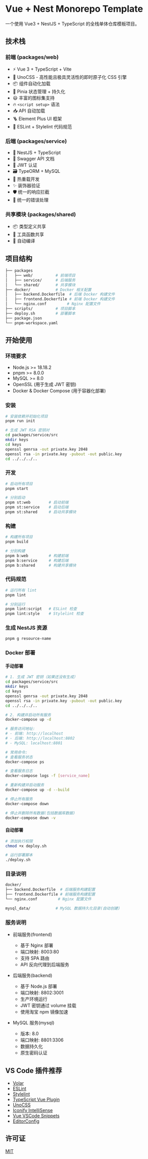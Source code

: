 # Vue + Nest Monorepo Template

一个使用 Vue3 + NestJS + TypeScript 的全栈单体仓库模板项目。

## 技术栈

### 前端 (packages/web)

- ⚡️ Vue 3 + TypeScript + Vite
- 🎨 UnoCSS - 高性能且极具灵活性的即时原子化 CSS 引擎
- 📦 组件自动化加载
- 🍍 Pinia 状态管理 + 持久化
- 😃 丰富的图标集支持
- 🔥 `<script setup>` 语法
- 📥 API 自动加载
- 🪜 Element Plus UI 框架
- 🧲 ESLint + Stylelint 代码规范

### 后端 (packages/service)

- 🚀 NestJS + TypeScript
- 📝 Swagger API 文档
- 🔐 JWT 认证
- 🗃️ TypeORM + MySQL
- 🔄 热重载开发
- ✨ 装饰器验证
- 🛡️ 统一的响应拦截
- 🎯 统一的错误处理

### 共享模块 (packages/shared)

- 📦 类型定义共享
- 🔧 工具函数共享
- 🔄 自动编译

## 项目结构

```bash
├── packages
│   ├── web/          # 前端项目
│   ├── service/      # 后端服务
│   └── shared/       # 共享模块
├── docker/           # Docker 相关配置
│   ├── backend.Dockerfile  # 后端 Docker 构建文件
│   ├── frontend.Dockerfile # 前端 Docker 构建文件
│   └── nginx.conf         # Nginx 配置文件
├── scripts/          # 项目脚本
├── deploy.sh         # 部署脚本
├── package.json
└── pnpm-workspace.yaml
```

## 开始使用

### 环境要求

- Node.js >= 18.18.2
- pnpm >= 8.0.0
- MySQL >= 8.0
- OpenSSL (用于生成 JWT 密钥)
- Docker & Docker Compose (用于容器化部署)

### 安装

```bash
# 安装依赖并初始化项目
pnpm run init

# 生成 JWT RSA 密钥对
cd packages/service/src
mkdir keys
cd keys
openssl genrsa -out private.key 2048
openssl rsa -in private.key -pubout -out public.key
cd ../../../..
```

### 开发

```bash
# 启动所有项目
pnpm start

# 分别启动
pnpm st:web        # 启动前端
pnpm st:service    # 启动后端
pnpm st:shared     # 启动共享模块
```

### 构建

```bash
# 构建所有项目
pnpm build

# 分别构建
pnpm b:web         # 构建前端
pnpm b:service     # 构建后端
pnpm b:shared      # 构建共享模块
```

### 代码规范

```bash
# 运行所有 lint
pnpm lint

# 分别运行
pnpm lint:script   # ESLint 检查
pnpm lint:style    # Stylelint 检查
```

### 生成 NestJS 资源

```bash
pnpm g resource-name
```

### Docker 部署

#### 手动部署

```bash
# 1. 生成 JWT 密钥（如果还没有生成）
cd packages/service/src
mkdir keys
cd keys
openssl genrsa -out private.key 2048
openssl rsa -in private.key -pubout -out public.key
cd ../../../..

# 2. 构建并启动所有服务
docker-compose up -d

# 服务访问地址:
# - 前端: http://localhost
# - 后端: http://localhost:8802
# - MySQL: localhost:8801

# 常用命令:
# 查看服务状态
docker-compose ps

# 查看服务日志
docker-compose logs -f [service_name]

# 重新构建并启动服务
docker-compose up -d --build

# 停止所有服务
docker-compose down

# 停止并删除所有数据(包括数据库数据)
docker-compose down -v
```

#### 自动部署

```bash
# 添加执行权限
chmod +x deploy.sh

# 运行部署脚本
./deploy.sh
```

### 目录说明

```bash
docker/
├── backend.Dockerfile  # 后端服务构建配置
├── frontend.Dockerfile # 前端服务构建配置
└── nginx.conf         # Nginx 配置文件

mysql_data/           # MySQL 数据持久化目录(自动创建)
```

### 服务说明

- 前端服务(frontend)

  - 基于 Nginx 部署
  - 端口映射: 8003:80
  - 支持 SPA 路由
  - API 反向代理到后端服务

- 后端服务(backend)

  - 基于 Node.js 部署
  - 端口映射: 8802:3001
  - 生产环境运行
  - JWT 密钥通过 volume 挂载
  - 使用淘宝 npm 镜像加速

- MySQL 服务(mysql)
  - 版本: 8.0
  - 端口映射: 8801:3306
  - 数据持久化
  - 原生密码认证

## VS Code 插件推荐

- [Volar](https://marketplace.visualstudio.com/items?itemName=Vue.volar)
- [ESLint](https://marketplace.visualstudio.com/items?itemName=dbaeumer.vscode-eslint)
- [Stylelint](https://marketplace.visualstudio.com/items?itemName=stylelint.vscode-stylelint)
- [TypeScript Vue Plugin](https://marketplace.visualstudio.com/items?itemName=Vue.vscode-typescript-vue-plugin)
- [UnoCSS](https://marketplace.visualstudio.com/items?itemName=antfu.unocss)
- [Iconify IntelliSense](https://marketplace.visualstudio.com/items?itemName=antfu.iconify)
- [Vue VSCode Snippets](https://marketplace.visualstudio.com/items?itemName=sdras.vue-vscode-snippets)
- [EditorConfig](https://marketplace.visualstudio.com/items?itemName=EditorConfig.EditorConfig)

## 许可证

[MIT](./LICENSE)
